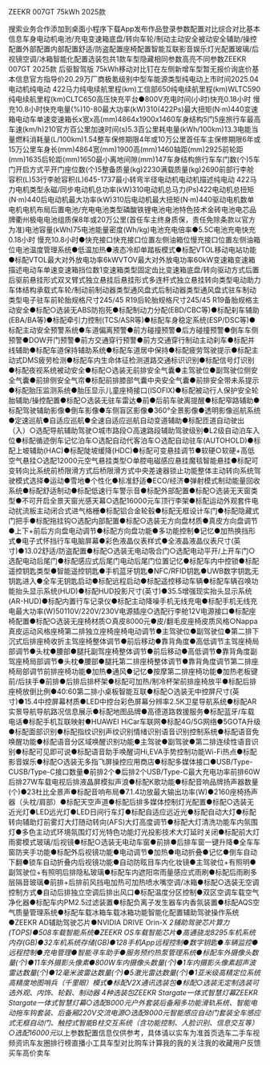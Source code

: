 ZEEKR 007GT 75kWh 2025款

搜索业务合作添加到桌面小程序下载App发布作品登录参数配置对比综合对比基本信息车身电动机电池/充电变速箱底盘/转向车轮/制动主动安全被动安全辅助/操控配置外部配置内部配置舒适/防盗配置座椅配置智能互联影音娱乐灯光配置玻璃/后视镜空调/冰箱智能化配置选装包共1款车型隐藏相同参数高亮不同参数ZEEKR 007GT 2025款 后驱智驾版 75kWh移动对比钉在左侧新增车型暂无报价询底价基本信息官方指导价20.29万厂商极氪级别中型车能源类型纯电动上市时间2025.04电动机纯电动 422马力纯电续航里程(km)工信部650纯电续航里程(km)WLTC590纯电续航里程(km)CLTC650高压快充平台●800V充电时间(小时)快充0.18小时 慢充10.8小时快充电量(%)10-80最大功率(kW)310(422Ps)最大扭矩(N·m)440变速箱电动车单速变速箱长x宽x高(mm)4864x1900x1460车身结构5门5座旅行车最高车速(km/h)210官方百公里加速时间(s)5.3百公里耗电量(kWh/100km)13.3电能当量燃料消耗量(L/100km)1.54整车保修期限4年或10万公里首任车主保修期限6年或15万公里车身长(mm)4864宽(mm)1900高(mm)1460轴距(mm)2925前轮距(mm)1635后轮距(mm)1650最小离地间隙(mm)147车身结构旅行车车门数(个)5车门开启方式平开门座位数(个)5整备质量(kg)2230满载质量(kg)2690前部行李舱容积(L)53行李舱容积(L)645-1737最小转弯半径电动机电动机描述纯电动 422马力电机类型永磁/同步电动机总功率(kW)310电动机总马力(Ps)422电动机总扭矩(N·m)440后电动机最大功率(kW)310后电动机最大扭矩(N·m)440驱动电机数单电机电机布局后置电池/充电电池类型磷酸铁锂电池电池特色技术金砖电池电芯品牌衢州极电电池组质保8年或20万公里(首任车主终身质保，责任免除条款以官方为准)电池容量(kWh)75电池能量密度(Wh/kg)电池充电倍率●5.5C电池充电快充0.18小时 慢充10.8小时●快充接口快充接口位置左侧油箱位慢充接口位置左侧油箱位电池温度管理系统●低温加热●液态冷却单踏板模式●标配VTOL移动电站功能●标配VTOL最大对外放电功率6kWVTOV最大对外放电功率60kW变速箱变速箱描述电动车单速变速箱挡位数1变速箱类型固定齿比变速箱底盘/转向驱动方式后置后驱前悬挂形式双叉臂式独立悬挂后悬挂形式多连杆式独立悬挂转向类型电动助力车体结构承载式车轮/制动前制动器类型通风盘式后制动器类型通风盘式驻车制动类型电子驻车前轮胎规格尺寸245/45 R19后轮胎规格尺寸245/45 R19备胎规格主动安全●标配○选装无ABS防抱死●标配制动力分配(EBD/CBC等)●标配刹车辅助(EBA/BA等)●标配牵引力控制(TCS/ASR等)●标配车身稳定系统(ESP/DSC等)●标配主动安全预警系统●车道偏离预警●前方碰撞预警●后方碰撞预警●倒车车侧预警●DOW开门预警●前方交通穿行预警●前方交通穿行制动主动刹车●标配并线辅助●标配车道保持辅助系统●标配车道居中保持●标配疲劳驾驶提示●标配主动式DMS疲劳检测●标配车内生命体征检测道路交通标识识别●标配信号灯识别●标配夜视系统被动安全●标配○选装无前排安全气囊●主驾驶位●副驾驶位侧安全气囊●前排侧安全气帘●标配前排膝部气囊中央安全气囊●前排安全带未系提示●标配胎压监测系统●胎压显示儿童座椅接口(ISOFIX)●标配被动行人保护安全轮胎辅助/操控配置●标配○选装无驻车雷达●前●后前车驶离提醒●标配窄路辅助●标配驾驶辅助影像●倒车影像●车侧盲区影像●360°全景影像●透明影像巡航系统●定速巡航●自适应巡航●全速自适应巡航自动变道辅助●标配匝道自动驶出（入）○选配导航辅助驾驶○城市路段○高速路段辅助驾驶级别●L2级自动泊车入位●标配循迹倒车记忆泊车○选配自动代客泊车○选配自动驻车(AUTOHOLD)●标配上坡辅助(HAC)●标配陡坡缓降(HDC)●标配可变悬挂调节●软硬○软硬+高低空气悬挂○选配12000元空气悬挂类型○单腔电磁感应悬挂魔毯智能悬挂●标配可变转向比系统前桥限滑方式后桥限滑方式中央差速器锁止功能整体主动转向系统驾驶模式选择●运动●雪地●个性化●标准舒适●ECO/经济●弹射模式制动能量回收系统●标配舒适制动●标配低速行车警示音●标配外部配置●标配○选装无天窗类型●不可开启全景天窗光感天幕○选配16000元车顶行李架●标配运动外观套件电动扰流板主动闭合式进气格栅●标配铝合金轮毂●标配无框设计车门●标配隐藏式门把手●标配拖挂钩○选配内部配置●标配○选装无方向盘材质●真皮方向盘调节●上下+前后方向盘电动调节●标配方向盘功能●多功能控制●记忆●加热换挡形式●电子式怀挡行车电脑屏幕●彩色液晶仪表样式●全液晶液晶仪表尺寸(英寸)●13.02舒适/防盗配置●标配○选装无电动吸合门○选配电动平开/上开车门○选配电动后尾门●标配感应式后尾门电动后尾门位置记忆●标配车内中控锁●标配遥控钥匙类型●智能遥控钥匙●手机蓝牙钥匙●NFC/RFID钥匙●UWB数字钥匙无钥匙进入●全车无钥匙启动●标配远程启动●标配遥控移动车辆●标配车辆召唤功能抬头显示系统(HUD)●标配HUD投影尺寸(英寸)●35.5增强现实抬头显示系统(AR-HUD)●标配内置行车记录仪●标配主动降噪手机无线充电●标配手机无线充电最大功率(W)50110V/220V/230V电源插座○选配行李舱12V电源接口●标配座椅配置●标配○选装无座椅材质○真皮8000元●皮/翻毛皮座椅皮质风格○Nappa真皮运动风格座椅第二排独立座椅座椅电动调节●主驾驶位●副驾驶位●第二排下沉式后排座椅收折主驾座椅整体调节●前后移动●靠背角度●高低调节主驾座椅局部调节●头枕●腰部●腿托副驾座椅整体调节●前后移动●高低调节●靠背角度副驾座椅局部调节●头枕●腰部●腿托第二排座椅整体调节●靠背角度调节第二排座椅局部调节前排座椅功能●加热●通风●记忆●按摩第二排座椅功能●加热老板键前/后扶手●前排●后排后排杯架●标配可加热/制冷杯架前排座椅放平●标配后排座椅放倒比例●40:60第二排小桌板智能互联●标配○选装无中控屏尺寸(英寸)●15.4中控屏幕材质●LED中控台彩色屏幕分辨率2.5K卫星导航系统●标配AR实景导航导航路况信息展示●标配地图品牌●高德道路救援服务●标配蓝牙/车载电话●标配手机互联映射●HUAWEI HiCar车联网●标配4G/5G网络●5GOTA升级●标配面部识别●标配指纹识别声纹识别情绪识别语音识别控制系统●标配语音免唤醒功能●标配语音分区域唤醒识别功能●主驾驶●副驾驶●第二排连续性语音识别●标配可见即可说●标配语音助手唤醒词Hi,EVA手势控制功能Wi-Fi热点●标配影音娱乐●标配○选装无多指飞屏操控应用商店●标配多媒体接口●USB/Type-CUSB/Type-C接口数量●前排2个●后排2个USB/Type-C最大充电功率前排60W后排27W车载电视后排液晶屏模拟声浪●标配K歌功能●标配音响品牌扬声器数量(个)●23杜比全景声●标配音响布局●7.1.4功放最大输出功率(W)●2160座椅扬声器（头枕/肩部）●标配天空声道●标配后排多媒体控制灯光配置●标配○选装无近光灯●LED远光灯●LED日间行车灯●标配自适应远近光●标配自动大灯●标配转向辅助灯前雾灯大灯随动转向(AFS)大灯高度调节●标配大灯清洗功能车内氛围灯●多色主动式环境氛围灯灯光特色功能灯光投影技术大灯延时关闭●标配前大灯雨雾模式玻璃/后视镜●标配○选装无电动车窗●前排●后排车窗一键升降●全车车窗防夹手功能●标配外后视镜功能●电动调节●加热●电动折叠●记忆●倒车自动下翻●锁车自动折叠内后视镜功能●自动防眩目车内化妆镜●主驾驶位+有照明●副驾驶位+有照明后排隐私玻璃●标配车内遮阳帘雨量感应式雨刷●标配后雨刷多层隔音玻璃●前排+后排前风挡电加热可加热喷水嘴空调/冰箱●标配○选装无空调控制方式●自动后排独立空调后排出风口●标配温度分区控制●双区空调车载空气净化器●标配车内PM2.5过滤装置●标配负离子发生器车内香氛装置●标配AQS空气质量管理系统●标配车载冰箱车载冰箱功能智能化配置辅助驾驶操作系统●ZEEKR AD辅助驾驶芯片●NVIDIA DRIVE Orin-X *2辅助驾驶芯片算力(TOPS)●508车载智能系统●ZEEKR OS车载智能芯片●高通骁龙8295车机系统内存(GB)●32车机系统存储(GB)●128手机App远程控制●数字钥匙●车辆监控●远程控制●充电管理●智能寻车助手●服务预约热泵管理系统●标配车外摄像头数量(个)●11车外摄影头像素●800W车内摄像头数量(个)●1车内摄影头像素超声波雷达数量(个)●12毫米波雷达数量(个)●5激光雷达数量(个)●1亚米级高精定位系统高精度地图哨兵（千里眼）模式●标配V2X通讯选装包●标配○选装无定制选装可选外观、内饰、轮毂、制动器 4种选装包ZEEKR Stargate一体式智慧灯幕ZEEKR Stargate一体式智慧灯幕○选配8000元户外套装后备厢多功能滑轨系统、智能电动拖车钩套装、后备厢220V交流电源○选配8000元智能感应自动门套装全车感应式无框自动门、触控式智能B柱交互系统（含功能控制、人脸识别、信息交互等）○选配16000元*以上参数配置信息仅供参考，具体请以实车为准首页选车二手车视频资讯车友圈排行榜直播小工具车型对比购车计算我的我的关注我的收藏用户反馈买车高价卖车